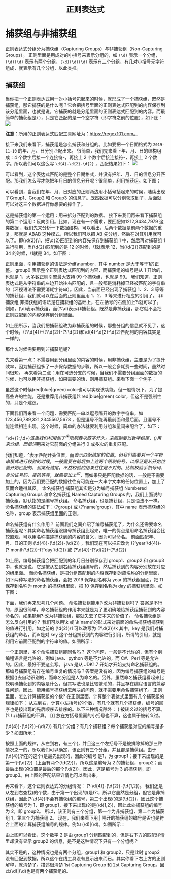 <div style="text-align:center;font-weight:bolder;font-size:24px">正则表达式</div>

# 捕获组与非捕获组
正则表达式分组分为捕获组（Capturing Groups）与非捕获组（Non-Capturing Groups）。
正则里面是用成对的小括号来表示分组的，如 `(\d)` 表示一个分组，`(\d)(\d)` 表示有两个分组，`(\d)(\d)(\d)` 表示有三个分组，有几对小括号元字符组成，就表示有几个分组，以此类推。

## 捕获组
当你把一个正则表达式用一对小括号包起来的时候，就形成了一个捕获组，既然是捕获组，那它捕获的是什么呢？它会把括号里面的正则表达式匹配到的内容保存到该分组里面，也就是说，它捕获的就是分组里面的正则表达式匹配到的内容。而最简单的捕获组是`()`，只是它匹配的是一个空字符（即字符之前的位置），如下图：
![](https://tcs.teambition.net/storage/312i5abc949a228a190b4bfca5c5634f0adf?Signature=eyJhbGciOiJIUzI1NiIsInR5cCI6IkpXVCJ9.eyJBcHBJRCI6IjU5Mzc3MGZmODM5NjMyMDAyZTAzNThmMSIsIl9hcHBJZCI6IjU5Mzc3MGZmODM5NjMyMDAyZTAzNThmMSIsIl9vcmdhbml6YXRpb25JZCI6IiIsImV4cCI6MTY1NTc3NzM5NCwiaWF0IjoxNjU1MTcyNTk0LCJyZXNvdXJjZSI6Ii9zdG9yYWdlLzMxMmk1YWJjOTQ5YTIyOGExOTBiNGJmY2E1YzU2MzRmMGFkZiJ9.6usP7WWD8cNxIP4sEoeU1M3VVzKqWSNgm89kbuWEzeQ)

**注意**：所用的正则表达式匹配工具网址为：https://regex101.com。 

接下来我们来看下，捕获组是怎么捕获和分组的。比如要把一个日期格式为 `2019-11-10` 的年、月、日分别匹配出来。
很简单，我们先来看下年、月、日的结构组成：4 个数字后接一个连接符-，再接上 2 个数字后接连接符-，再接上 2 个数字。所以我们可以这么写 `\d{4}-\d{2}-\d{2}` ，匹配结果如下：
![](https://tcs.teambition.net/storage/312ibccbc5df02b5c05ac63a5eeed656dceb?Signature=eyJhbGciOiJIUzI1NiIsInR5cCI6IkpXVCJ9.eyJBcHBJRCI6IjU5Mzc3MGZmODM5NjMyMDAyZTAzNThmMSIsIl9hcHBJZCI6IjU5Mzc3MGZmODM5NjMyMDAyZTAzNThmMSIsIl9vcmdhbml6YXRpb25JZCI6IiIsImV4cCI6MTY1NTc3NzM5NCwiaWF0IjoxNjU1MTcyNTk0LCJyZXNvdXJjZSI6Ii9zdG9yYWdlLzMxMmliY2NiYzVkZjAyYjVjMDVhYzYzYTVlZWVkNjU2ZGNlYiJ9.tO6Mzu7l0qw0hkR_XIU_ZMpABDKRs3FqDbwziNO_PoA)

可以看到，这个表达式匹配的是整个日期格式，并没有把年、月、日的信息分开匹配。那我们怎么写才能把年月日的信息分开呢？很简单，利用捕获组。如下图：

可以看到，当我们在年、月、日对应的正则两边用小括号括起来的时候，陆续出现了Group1、Group2 和 Group3 的信息了。既然数据可以分别获取到了，后面就可以对这三个数据进行你想要的操作了。

这是捕获组的第一个运用：用来拆分匹配到的数据。
接下来我们再来看下捕获组的第二个运用：反向引用。比如，现在有一个需求，要匹配如1212,3434,7979 这类数据
，我们先来分析一下数据结构，可以看出，后两个数据是前两个数据的重复，那就是 ABAB 这种模式，所以我们可以把 AB 先分组，然后在对其引用就可以了。即(\d{2})\1，把\d{2}匹配到的内容先保存到捕获组 1 中，然后再对捕获组 1 进行引用，当(\d{2})匹配到的是 12 的时候，\1就表示 12，当(\d{2})匹配到的是 34 的时候，\1就是 34。如下图：

正则里面，引用捕获组的语法是分组\number，其中 number 是大于等于1的正整。
group0 表示整个正则表达式匹配到的内容，而捕获组的编号是从 1 开始的，也就是 1，大多数正则引擎最大支持 99 个捕获组，也就是 99。
我们知道，正则表达式是从字符串的左边开始往右匹配的，且一般都是消耗掉已经被匹配的字符串的（环视语法不需要消耗字符串）。因此，当前面已经出现了捕获组 1、2、3 等等的捕获组，我们就可以在后面的正则里面用 1、2、3 等来进行相应的引用了。
非捕获组
非捕获组的语法是在捕获组的基础上，在左括号的右侧加上?:就可以了。
例如，(\d)表示捕获组，而(?:\d)表示非捕获组。既然是非捕获组，那它就不会把正则匹配到的内容保存到分组里面。

如上图所示，当我们把捕获组改为非捕获组的时候，那些分组的信息就不见了，这个时候，(?:\d{4})-(?:\d{2})-(?:\d{2})和\d{4}-\d{2}-\d{2}匹配到的内容其实是一样的。

那什么时候需要用到非捕获组呢?

先来看第一点：不需要用到分组里面的内容的时候，用非捕获组，主要是为了提升效率，因为捕获组多了一步保存数据的步骤，所以一般会多耗费一些时间，虽然时间很短。
再来看第二点：用在可选分支的时候，当我们不需要分组里面的数据的时候，也可以用非捕获组，如果需要的话，则用捕获组。来看下面一个例子：

虽然这个时候(red|blue|green) color也可以实现该功能，但一般情况下，为了提高些许的性能，还是推荐用非捕获组(?:red|blue|green) color，但这不是强制性的，只是个建议。

下面我们再来看一个问题，需要匹配一串以逗号隔开的数字字符串，如 123,456,789,321,2345567,5678
 ，但是逗号不能再最前面和最后面，且逗号不能连续相连出现。这个时候，简单的办法就要利用分组和量词来配合了，如下：

^\d+(?:,\d+)*$这里我们利用到了^来限制要以数字开头，$来限制要以数字结尾，()用来分组，而量词*用来对它前面的分组进行 0 或多次的重复匹配。

我们知道，^表示匹配开头位置，而$表示匹配结尾的位置。但我们需要对一个字符串模式进行校验的时候，一般需要在前后加上这两个限制符号，以保证是从开始位置开始匹配的，到某处结尾，不然校验的结果往往是不对的。比如校验手机号码、身份证号码、密码等等，就需要加上^和$，而如果只是匹配数据的话，一般是不需要加上的，因为我们要匹配的数据往往有可能在一大串字文本的任何位置上，加上了反而会适得其反。
命名捕获组
捕获组其实是分为编号捕获组 Numbered Capturing Groups 和命名捕获组 Named Capturing Groups 的，我们上面说的捕获组，默认指的是编号捕获组。
命名捕获组，也是捕获组，只是语法不一样。命名捕获组的语法如下：(?<name>group) 或 (?'name'group)，其中 name 表示捕获组的名称，group 表示捕获组里面的正则。

命名捕获组有什么作用？
前面我们之间介绍了编号捕获组了，为什么还需要命名捕获组呢？其实命名捕获组跟编号捕获组比起来，唯一的优点是用命名捕获组会比较直观，可以用名称描述捕获到的内容的含义，因为可以命名。
前面匹配年、月、日的正则
(\d{4})-(\d{2})-(\d{2})
，我们现在可以把它改为
(?'year'\d{4})-(?'month'\d{2})-(?'day'\d{2})
或
(?<year>\d{4})-(?<month>\d{2})-(?<day>\d{2})

如上图，编号捕获组会把匹配到的年月日分别保存到 group1、group2 和 group3 中，也就是说，它是按从左到右给捕获组编号的，然后捕获到的内容分别放在对应的组里面。
而命名捕获组，是把分组匹配到的内容保存到对应名称的分组里面，如下两种写法的命名捕获组，会把 2019 保存到名称为 year 的捕获组里面，把 11 保存到名称为 month 的捕获组里面，把 10 保存到名称为 day 的捕获组里面。如下图：


下面，我们再来思考几个问题。
命名捕获组能用?:改为非捕获组吗？
答案是不行的，原因很简单，命名捕获组的作用本来就是为了更明确地给捕获组捕获到的内容命名的，如果能用?:改为非捕获组，那就失去了它本来的价值了。
命名捕获组是怎么反向引用的？
我们可以用\k<name> 或 \k'name'的形式来对前面的命名捕获组捕获到的值进行引用。如之前的
(\d{2})\1
可以改写为
(?<key>\d{2})\k<key>
其中，key 是我们对捕获组的命名，而\k<key>是对 key 这个分组捕获到的内容进行引用，所谓的引用，就是利用它前面匹配到的字符串的值。如图所示：

一个正则里，多个命名捕获组能同名吗？
这个问题，一般是不允许的，但有个别编程语言是允许的，例如 java、python 等是不允许的，而 C#、Perl 等是允许的。因此，最好不要这么写。
java 是从 JDK1.7 开始才开始支持命名捕获组的。那编号捕获组有存在编号重复的情况吗？答案是没有的，因为编号捕获组的编号是根据()去自动识别的，而命名分组是人为命名的。另外，虽然命名捕获组看起来比较明确捕获到的内容是什么，但其写法也是比较繁琐的，并且存在编程语言的兼容性问题，因此，能用编号捕获组去解决的问题，就不需要用命名捕获组了。
正则里面，怎么计算捕获组的个数?
在正则里面，计算整个表达式里面有几个捕获组的规律如下：
从左到右，计算小左括号(的个数，有几个就有几个捕获组，编号的顺序也是按出现的先后顺序去排序的。以下三种情况除外：
\( 被转义过的括号不算。
(?:) 非捕获组的不算。
[(] 放在方括号里面的小括号也不算，这也属于被转义过。

(\d{4})-(\d{2})-(\d{2}) 有几个分组？有几个捕获组？每个捕获组对应的编号是多少？如图所示：

按照上面的规律，从左到右，有三个(，并且这三个左括号不是被排除掉的那三种情况之一的，所以我们可以确定，该正则有三个分组，并且都是捕获组。由于(\d{4})所在的这个(是最先出现的，因此的编号 是1，为 group1；接下来出现的是第一个(\d{2})（上面有两个(\d{2})），所以这是编号为 2 的捕获组，group2；而最后出现(的位置是最后的那个(\d{2})，因此，这是编号为 3 的捕获组，即 group3。由上图的匹配结果详情也可以看出来。

再来看下，这个正则表达式的分组情况：
(?:\d{4})-(\d{2})-(\d{1,2})。
我们还是从左到右查找(的个数，由于第一个出现的(是(?:，所以它虽然是分组，但它是非捕获组，因此(?:\d{4})不会有捕获组的编号，第二个出现(的是(\d{2})，因此这个捕获组的编号为 1，即 group1，接下来出现(的是(\d{1,2})，因此此处捕获组的编号为 2，即 group2。
所以，该正则有三个分组，第一个为非捕获组，第二个为捕获组 1，第三个为捕获组 2。
现在，我们来看下用 | 隔开的捕获组的编号是否也是符合上面的计算捕获组编号的规律。例如 (\d)|(\d)。如图所示：

由上图可以看出，这个数字 2 是由 group1 分组匹配到的，但是右下方的匹配详情里却没有显示 group2 的信息，是不是这种情况下只有一个分组呢？

其实不是的，这种情况也是有两个分组，group1 和 group2，只是此时 group2 没有匹配到数据，所以这个在线工具没有显示出来而已。其实你看下右上方的正则解释，就清楚了。描述很清楚 1st Capturing Group 和 2st Capturing Group。因此(\d)|(\d)也是有两个捕获组的。